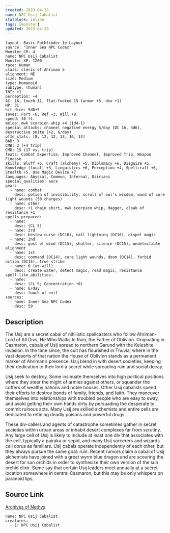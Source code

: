 ```yaml
---
created: 2023-04-28
name: NPC Usij Cabalist
statblock: inline
tags: [monster]
updated: 2023-04-28
---
```

```statblock
layout: Basic Pathfinder 1e Layout
source: "Inner Sea NPC Codex"
Monster_CR: 4
name: NPC Usij Cabalist
Monster_XP: 1200
race: Human
class: cleric of Ahriman 5
alignment: NE
size: Medium
type: humanoid
subtype: (human)
INI: +1
perception: +4
AC: 16, touch 11, flat-footed 15 (armor +5, dex +1)
HP: 31
hit_dice: 5d8+5
saves: Fort +6, Ref +3, Will +8
speed: 30 ft.
melee: mwk scorpion whip +4 (1d4-1)
special_attacks: channel negative energy 5/day (DC 16, 3d6), destructive smite (+2, 6/day)
pf1e_stats: [8, 12, 12, 13, 16, 14]
BAB: 3
CMB: 2 (+4 trip)
CMD: 15 (17 vs. trip)
feats: Combat Expertise, Improved Channel, Improved Trip, Weapon Finesse
skills: Bluff +5, Craft (alchemy) +5, Diplomacy +6, Disguise +5, Knowledge (local) +3, Linguistics +6, Perception +4, Spellcraft +6, Stealth +5, Use Magic Device +7
languages: Abyssal, Common, Infernal, Osiriani
special_qualities: aura
gear:
  - name: combat
    desc: potion of invisibility, scroll of owl’s wisdom, wand of cure light wounds (50 charges)
  - name: other
    desc: +1 chain shirt, mwk scorpion whip, dagger, cloak of resistance +1
spells_prepared:
  - name:
    desc: (CL 5)
  - name: 3rd
    desc: bestow curse (DC16), call lightning (DC16), dispel magic
  - name: 2nd
    desc: gust of wind (DC15), shatter, silence (DC15), undetectable alignment
  - name: 1st
    desc: command (DC14), cure light wounds, doom (DC14), forbid action (DC15), true strike
  - name: 0 (at-will)
    desc: create water, detect magic, read magic, resistance
spell-like_abilities:
  - name:
    desc: (CL 5; Concentration +8)
  - name: 6/day
    desc: touch of evil
sources:
  - name: Inner Sea NPC Codex
    desc: 59
```
## Description
The Usij are a secret cabal of nihilistic spellcasters who follow Ahriman-Lord of All Divs, He Who Walks In Ruin, the Father of Oblivion. Originating in Casmaron, cabals of Usij spread to northern Garund with the Keleshite invasion. In the time since, the cult has flourished in Thuvia, where in the vast deserts of that nation the House of Oblivion stands as a permanent marker of Ahriman’s presence. Usij blend in with desert societies, keeping their dedication to their lord a secret while spreading ruin and social decay.

Usij seek to destroy. Some insinuate themselves into high political positions where they steer the might of armies against others, or squander the coffers of wealthy nations and noble houses. Other Usij cabalists spend their efforts to destroy bonds of family, friends, and faith. They maneuver themselves into relationships with troubled people who are easy to sway, and avoid getting their own hands dirty by persuading the desperate to commit ruinous acts. Many Usij are skilled alchemists and entire cells are dedicated to refining deadly poisons and powerful drugs.

These div-callers and agents of catastrophe sometimes gather in secret societies within urban areas or inhabit desert complexes far from scrutiny. Any large cell of Usij is likely to include at least one div that associates with the cell, typically a pairaka or sepid, and many Usij sorcerers and wizards call dorus as familiars. Usij cabals operate independently of each other, but they always pursue the same goal: ruin. Recent rumors claim a cabal of Usij alchemists have joined with a great wyrm blue dragon and are scouring the desert for sun orchids in order to synthesize their own version of the sun orchid elixir. Some say that certain Usij leaders meet annually at a secret location somewhere in central Casmaron, but this may be only whispers on paranoid lips.
## Source Link
[Archives of Nethys](https://aonprd.com/NPCDisplay.aspx?ItemName=Usij%20Cabalist)
```encounter-table
name: NPC Usij Cabalist
creatures:
  - 1: NPC Usij Cabalist
```
